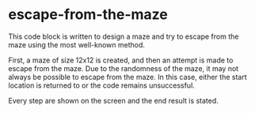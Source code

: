 # escape-from-the-maze

This code block is written to design a maze and try to escape from the maze using the most well-known method. 

First, a maze of size 12x12 is created, and then an attempt is made to escape from the maze. Due to the randomness of the maze, it may not always be possible to escape from the maze. In this case, either the start location is returned to or the code remains unsuccessful.

Every step are shown on the screen and the end result is stated.
